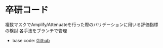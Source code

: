 # 卒研コード
複数マスクでAmplify/Attenuateを行った際のバリデーションに用いる評価指標の検討
各手法をブランチで管理
- base code: [Github](https://github.com/compphoto/RealisticImageEnhancement)